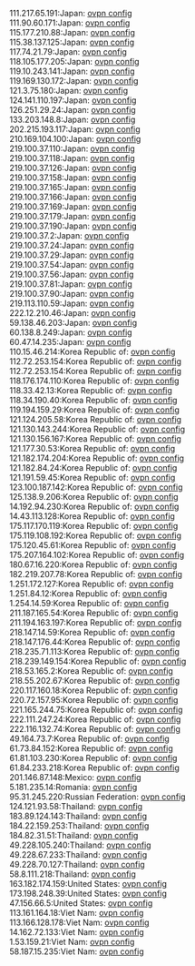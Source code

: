 111.217.65.191:Japan: [ovpn config](vpn/111_217_65_191.ovpn)  
111.90.60.171:Japan: [ovpn config](vpn/111_90_60_171.ovpn)  
115.177.210.88:Japan: [ovpn config](vpn/115_177_210_88.ovpn)  
115.38.137.125:Japan: [ovpn config](vpn/115_38_137_125.ovpn)  
117.74.21.79:Japan: [ovpn config](vpn/117_74_21_79.ovpn)  
118.105.177.205:Japan: [ovpn config](vpn/118_105_177_205.ovpn)  
119.10.243.141:Japan: [ovpn config](vpn/119_10_243_141.ovpn)  
119.169.130.172:Japan: [ovpn config](vpn/119_169_130_172.ovpn)  
121.3.75.180:Japan: [ovpn config](vpn/121_3_75_180.ovpn)  
124.141.110.197:Japan: [ovpn config](vpn/124_141_110_197.ovpn)  
126.251.29.24:Japan: [ovpn config](vpn/126_251_29_24.ovpn)  
133.203.148.8:Japan: [ovpn config](vpn/133_203_148_8.ovpn)  
202.215.193.117:Japan: [ovpn config](vpn/202_215_193_117.ovpn)  
210.169.104.100:Japan: [ovpn config](vpn/210_169_104_100.ovpn)  
219.100.37.110:Japan: [ovpn config](vpn/219_100_37_110.ovpn)  
219.100.37.118:Japan: [ovpn config](vpn/219_100_37_118.ovpn)  
219.100.37.126:Japan: [ovpn config](vpn/219_100_37_126.ovpn)  
219.100.37.158:Japan: [ovpn config](vpn/219_100_37_158.ovpn)  
219.100.37.165:Japan: [ovpn config](vpn/219_100_37_165.ovpn)  
219.100.37.166:Japan: [ovpn config](vpn/219_100_37_166.ovpn)  
219.100.37.169:Japan: [ovpn config](vpn/219_100_37_169.ovpn)  
219.100.37.179:Japan: [ovpn config](vpn/219_100_37_179.ovpn)  
219.100.37.190:Japan: [ovpn config](vpn/219_100_37_190.ovpn)  
219.100.37.2:Japan: [ovpn config](vpn/219_100_37_2.ovpn)  
219.100.37.24:Japan: [ovpn config](vpn/219_100_37_24.ovpn)  
219.100.37.29:Japan: [ovpn config](vpn/219_100_37_29.ovpn)  
219.100.37.54:Japan: [ovpn config](vpn/219_100_37_54.ovpn)  
219.100.37.56:Japan: [ovpn config](vpn/219_100_37_56.ovpn)  
219.100.37.81:Japan: [ovpn config](vpn/219_100_37_81.ovpn)  
219.100.37.90:Japan: [ovpn config](vpn/219_100_37_90.ovpn)  
219.113.110.59:Japan: [ovpn config](vpn/219_113_110_59.ovpn)  
222.12.210.46:Japan: [ovpn config](vpn/222_12_210_46.ovpn)  
59.138.46.203:Japan: [ovpn config](vpn/59_138_46_203.ovpn)  
60.138.8.249:Japan: [ovpn config](vpn/60_138_8_249.ovpn)  
60.47.14.235:Japan: [ovpn config](vpn/60_47_14_235.ovpn)  
110.15.46.214:Korea Republic of: [ovpn config](vpn/110_15_46_214.ovpn)  
112.72.253.154:Korea Republic of: [ovpn config](vpn/112_72_253_154.ovpn)  
112.72.253.154:Korea Republic of: [ovpn config](vpn/112_72_253_154.ovpn)  
118.176.174.110:Korea Republic of: [ovpn config](vpn/118_176_174_110.ovpn)  
118.33.42.13:Korea Republic of: [ovpn config](vpn/118_33_42_13.ovpn)  
118.34.190.40:Korea Republic of: [ovpn config](vpn/118_34_190_40.ovpn)  
119.194.159.29:Korea Republic of: [ovpn config](vpn/119_194_159_29.ovpn)  
121.124.205.58:Korea Republic of: [ovpn config](vpn/121_124_205_58.ovpn)  
121.130.143.244:Korea Republic of: [ovpn config](vpn/121_130_143_244.ovpn)  
121.130.156.167:Korea Republic of: [ovpn config](vpn/121_130_156_167.ovpn)  
121.177.30.53:Korea Republic of: [ovpn config](vpn/121_177_30_53.ovpn)  
121.182.174.204:Korea Republic of: [ovpn config](vpn/121_182_174_204.ovpn)  
121.182.84.24:Korea Republic of: [ovpn config](vpn/121_182_84_24.ovpn)  
121.191.59.45:Korea Republic of: [ovpn config](vpn/121_191_59_45.ovpn)  
123.100.187.142:Korea Republic of: [ovpn config](vpn/123_100_187_142.ovpn)  
125.138.9.206:Korea Republic of: [ovpn config](vpn/125_138_9_206.ovpn)  
14.192.94.230:Korea Republic of: [ovpn config](vpn/14_192_94_230.ovpn)  
14.43.113.128:Korea Republic of: [ovpn config](vpn/14_43_113_128.ovpn)  
175.117.170.119:Korea Republic of: [ovpn config](vpn/175_117_170_119.ovpn)  
175.119.108.192:Korea Republic of: [ovpn config](vpn/175_119_108_192.ovpn)  
175.120.45.61:Korea Republic of: [ovpn config](vpn/175_120_45_61.ovpn)  
175.207.164.102:Korea Republic of: [ovpn config](vpn/175_207_164_102.ovpn)  
180.67.16.220:Korea Republic of: [ovpn config](vpn/180_67_16_220.ovpn)  
182.219.207.78:Korea Republic of: [ovpn config](vpn/182_219_207_78.ovpn)  
1.251.172.127:Korea Republic of: [ovpn config](vpn/1_251_172_127.ovpn)  
1.251.84.12:Korea Republic of: [ovpn config](vpn/1_251_84_12.ovpn)  
1.254.14.59:Korea Republic of: [ovpn config](vpn/1_254_14_59.ovpn)  
211.187.165.54:Korea Republic of: [ovpn config](vpn/211_187_165_54.ovpn)  
211.194.163.197:Korea Republic of: [ovpn config](vpn/211_194_163_197.ovpn)  
218.147.14.59:Korea Republic of: [ovpn config](vpn/218_147_14_59.ovpn)  
218.147.176.44:Korea Republic of: [ovpn config](vpn/218_147_176_44.ovpn)  
218.235.71.113:Korea Republic of: [ovpn config](vpn/218_235_71_113.ovpn)  
218.239.149.154:Korea Republic of: [ovpn config](vpn/218_239_149_154.ovpn)  
218.53.165.2:Korea Republic of: [ovpn config](vpn/218_53_165_2.ovpn)  
218.55.202.67:Korea Republic of: [ovpn config](vpn/218_55_202_67.ovpn)  
220.117.160.18:Korea Republic of: [ovpn config](vpn/220_117_160_18.ovpn)  
220.72.157.95:Korea Republic of: [ovpn config](vpn/220_72_157_95.ovpn)  
221.165.244.75:Korea Republic of: [ovpn config](vpn/221_165_244_75.ovpn)  
222.111.247.24:Korea Republic of: [ovpn config](vpn/222_111_247_24.ovpn)  
222.116.132.74:Korea Republic of: [ovpn config](vpn/222_116_132_74.ovpn)  
49.164.73.7:Korea Republic of: [ovpn config](vpn/49_164_73_7.ovpn)  
61.73.84.152:Korea Republic of: [ovpn config](vpn/61_73_84_152.ovpn)  
61.81.103.230:Korea Republic of: [ovpn config](vpn/61_81_103_230.ovpn)  
61.84.233.218:Korea Republic of: [ovpn config](vpn/61_84_233_218.ovpn)  
201.146.87.148:Mexico: [ovpn config](vpn/201_146_87_148.ovpn)  
5.181.235.14:Romania: [ovpn config](vpn/5_181_235_14.ovpn)  
95.31.245.220:Russian Federation: [ovpn config](vpn/95_31_245_220.ovpn)  
124.121.93.58:Thailand: [ovpn config](vpn/124_121_93_58.ovpn)  
183.89.124.143:Thailand: [ovpn config](vpn/183_89_124_143.ovpn)  
184.22.159.253:Thailand: [ovpn config](vpn/184_22_159_253.ovpn)  
184.82.31.51:Thailand: [ovpn config](vpn/184_82_31_51.ovpn)  
49.228.105.240:Thailand: [ovpn config](vpn/49_228_105_240.ovpn)  
49.228.67.233:Thailand: [ovpn config](vpn/49_228_67_233.ovpn)  
49.228.70.127:Thailand: [ovpn config](vpn/49_228_70_127.ovpn)  
58.8.111.218:Thailand: [ovpn config](vpn/58_8_111_218.ovpn)  
163.182.174.159:United States: [ovpn config](vpn/163_182_174_159.ovpn)  
173.198.248.39:United States: [ovpn config](vpn/173_198_248_39.ovpn)  
47.156.66.5:United States: [ovpn config](vpn/47_156_66_5.ovpn)  
113.161.164.18:Viet Nam: [ovpn config](vpn/113_161_164_18.ovpn)  
113.166.128.178:Viet Nam: [ovpn config](vpn/113_166_128_178.ovpn)  
14.162.72.133:Viet Nam: [ovpn config](vpn/14_162_72_133.ovpn)  
1.53.159.21:Viet Nam: [ovpn config](vpn/1_53_159_21.ovpn)  
58.187.15.235:Viet Nam: [ovpn config](vpn/58_187_15_235.ovpn)  
